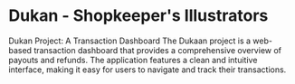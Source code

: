 # Dukan - Shopkeeper's Illustrators 
Dukan Project: A Transaction Dashboard  The Dukaan project is a web-based transaction dashboard that provides a comprehensive overview of payouts and refunds. The application features a clean and intuitive interface, making it easy for users to navigate and track their transactions.
